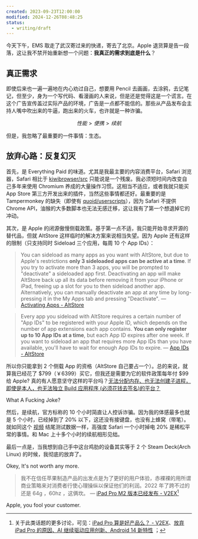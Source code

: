 ```yaml
---
created: 2023-09-23T12:00:00
modified: 2024-12-26T08:48:25
status:
  - writing/draft
---
```


今天下午，EMS 取走了武汉寄过来的快递，寄去了北京。Apple 退货算是告一段落，这让我不禁开始重新想一个问题：**我真正的需求到底是什么**？

## 真正需求

即使后来也一遍一遍地在内心劝过自己，想要用 Pencil 去画画，去涂鸦，去记笔记，但至少，身为一个写代码、看漫画的人来说，但是还是觉得这是一个谎言。在这个广告宣传盖过实际产品的环境，广告是一点都不能信的。那些从产品发布会主持人嘴中吹出来的牛逼，跑出来的火车，也许就是一种诈骗。

$$性能 > 便携 > 续航$$

但是，我忽略了最重要的一件事情：生态。

## 放弃心路：反复幻灭

首先，是 Everything Paid 的味道。尤其是我最主要的内容消费平台，Safari 浏览器，Safari 相比于 [kiwibrowser/src](https://github.com/kiwibrowser/src) 只能说是一个残废。我必须短时间内改变自己多年来使用 Chromium 养成的大量操作习惯。这相当不适应，或者我就只能买 App Store 第三方开发出来的插件，当然这些事情都还好。最重要的是 Tampermonkey 的缺失（即使有 [quoid/userscripts](https://github.com/quoid/userscripts)），因为 Safari 不提供 Chrome API，油猴的大多数脚本也无法无感迁移，这让我有了第一个想退掉它的冲动。

其次，是 Apple 的闭源傲慢侧载政策。基于第一点不适，我只能开始寻求开源的替代品，但就 AltStore 这样临时的解决方案来说相当失望。因为 Apple 还有这样的限制（只支持同时 Sideload 三个应用，每周 10 个 App IDs）：

> You can sideload as many apps as you want with AltStore, but due to Apple's restrictions **only 3 sideloaded apps can be active at a time**. If you try to activate more than 3 apps, you will be prompted to "deactivate" a sideloaded app first. Deactivating an app will make AltStore back up all its data before removing it from your iPhone or iPad, freeing up a slot for you to then sideload another app. Alternatively, you can manually deactivate an app at any time by long-pressing it in the My Apps tab and pressing "Deactivate".
— [Activating Apps - AltStore](https://faq.altstore.io/how-to-use-altstore/activating-apps)

> Every app you sideload with AltStore requires a certain number of "App IDs" to be registered with your Apple ID, which depends on the number of app extensions each app contains. **You can only register up to 10 App IDs at a time**, but each App ID expires after one week. If you want to sideload an app that requires more App IDs than you have available, you'll have to wait for enough App IDs to expire.
— [App IDs - AltStore](https://faq.altstore.io/how-to-use-altstore/app-ids)

所以你只能拿到 2 个侧载 App 的资格（AltStore 自己要占一个）。总的来说，就算我已经花了 $799（￥6399）买它，但我还是需要为它的软件政策每年付 $99 给 Apple? 真的有人愿意坚守这样的平台吗？[无法分配内存、也无法创建子进程，即使是本人，也无法独立 Build 应用程序 (必须花钱去签名)的平台？](https://developer.apple.com/forums/thread/128859)

What A Fucking Joke?

然后，是续航，官方标称的 10 个小时简直让人控诉诈骗。因为我的体感最多也就是 5 个小时，已经掉到了 20% 以下，这还没有接键盘，也没有上蜂窝（带笔）。就如同这个 [视频](https://www.youtube.com/watch?v=VtYL0Ye1vP8) 结尾测试数据一样，高强度 Safari 一个小时掉电 20% 是稀松平常的事情。和 Mac 上十多个小时的续航相形见绌。

最后一点是，当我想到自己手中这台鸡肋的设备其实等于 2 个 Steam Deck(Arch Linux) 的时候，我彻底的放弃了。

Okey, It's not worth any more.

> 我不在信任苹果制造产品的出发点是为了更好的用户体验，赤裸裸的用所谓商业策略来对消费者行使心理操纵以保证他们的利润。2022 年了跨不过的还是 64g ，60hz ，这俩坎。
—  [iPad Pro M2 版本已经发布 - V2EX](https://www.v2ex.com/t/887936)[^1]

Apple, you fool your customer.

[^1]: 关于此类话题的更多讨论，可见：[iPad Pro 算是好产品么？ - V2EX](https://v2ex.com/t/954360)、[放弃 iPad Pro 的原因、AI 继续驱动应用创新、Android 14 新特性](https://iois.me/archives/15061.html) ；
